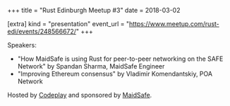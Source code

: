 +++
title = "Rust Edinburgh Meetup #3"
date = 2018-03-02

[extra]
kind = "presentation"
event_url = "https://www.meetup.com/rust-edi/events/248566672/"
+++

Speakers:
* "How MaidSafe is using Rust for peer-to-peer networking on the SAFE Network" by Spandan Sharma, MaidSafe Engineer
* "Improving Ethereum consensus" by Vladimir Komendantskiy, POA Network

Hosted by <a href="http://codeplay.com">Codeplay</a> and sponsored by <a href="http://maidsafe.net">MaidSafe</a>.
